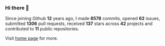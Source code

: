 ### Hi there 👋

Since joining Github **12** years ago, I made **8578** commits, opened **62** issues, submitted **1306** pull requests, received **137** stars across **42** projects and contributed to **11** public repositories.

Visit <a href="https://j15h.nu">home page</a> for more.
